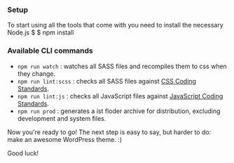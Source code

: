 ### Setup

To start using all the tools that come with you need to install the necessary Node.js
$
$ npm install

### Available CLI commands

- `npm run watch` : watches all SASS files and recompiles them to css when they change.
- `npm run lint:scss` : checks all SASS files against [CSS Coding Standards](https://developer.wordpress.org/coding-standards/wordpress-coding-standards/css/).
- `npm run lint:js` : checks all JavaScript files against [JavaScript Coding Standards](https://developer.wordpress.org/coding-standards/wordpress-coding-standards/javascript/).
- `npm run prod` : generates a ist floder archive for distribution, excluding development and system files.

Now you're ready to go! The next step is easy to say, but harder to do: make an awesome WordPress theme. :)

Good luck!
